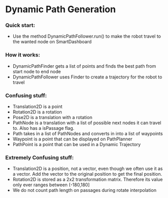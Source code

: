 # Dynamic Path Generation
### Quick start:
* Use the method DynamicPathFollower.run() to make the robot travel to the wanted node on SmartDashboard
### How it works:
* DynamicPathFinder gets a list of points and finds the best path from start node to end node
* DynamicPathFollower uses Finder to create a trajectory for the robot to travel
### Confusing stuff:
* Translation2D is a point
* Rotation2D is a rotation
* Pose2D is a translation with a rotation
* PathNode is a translation with a list of possible next nodes it can travel to. Also has a isPassage flag.
* Path takes in a list of PathNodes and converts in into a list of waypoints
* Waypoint is a point that can be displayed on PathPlanner
* PathPoint is a point that can be used in a Dynamic Trajectory
### Extremely Confusing stuff:
* Translation2D is a position, not a vector, even though we often use it as a vector. Add the vector to the original position to get the final position.
* Rotation2D is stored as a 2x2 transformation matrix. Therefore its value only ever ranges between (-180,180]
* We do not count path length on passages during rotate interpolation
